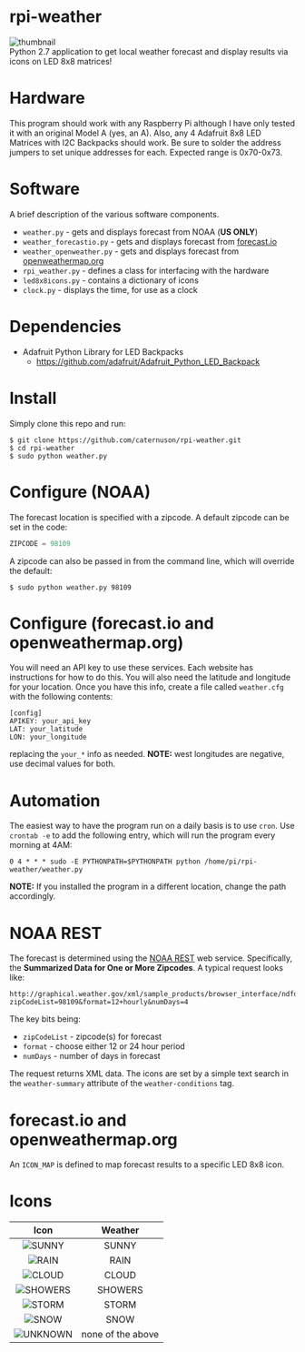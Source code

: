 # rpi-weather
![thumbnail](http://caternuson.github.io/rpi-weather/static/rpi-weather-thumb.jpg)<br/>
Python 2.7 application to get local weather forecast and display results
via icons on LED 8x8 matrices!

# Hardware
This program should work with any Raspberry Pi although I have only tested it
with an original Model A (yes, an A). Also, any 4 Adafruit 8x8 LED
Matrices with I2C Backpacks should work. Be sure to solder the address jumpers
to set unique addresses for each. Expected range is 0x70-0x73.

# Software
A brief description of the various software components.
* ```weather.py``` - gets and displays forecast from NOAA (**US ONLY**)
* ```weather_forecastio.py``` - gets and displays forecast from [forecast.io](forecast.io)
* ```weather_openweather.py``` - gets and displays forecast from [openweathermap.org](openweathermap.org)
* ```rpi_weather.py``` - defines a class for interfacing with the hardware
* ```led8x8icons.py``` - contains a dictionary of icons
* ```clock.py``` - displays the time, for use as a clock

# Dependencies
*  Adafruit Python Library for LED Backpacks
    * https://github.com/adafruit/Adafruit_Python_LED_Backpack

# Install
Simply clone this repo and run:
```
$ git clone https://github.com/caternuson/rpi-weather.git
$ cd rpi-weather
$ sudo python weather.py
```

# Configure (NOAA)
The forecast location is specified with a zipcode. A default zipcode can be
set in the code:
```python
ZIPCODE = 98109
```
A zipcode can also be passed in from the command line, which will override the
default:
```
$ sudo python weather.py 98109
```

# Configure (forecast.io and openweathermap.org)
You will need an API key to use these services. Each website has instructions
for how to do this. You will also need the latitude and longitude for your
location. Once you have this info, create a file called ```weather.cfg```
with the following contents:
```
[config]
APIKEY: your_api_key
LAT: your_latitude
LON: your_longitude
```
replacing the ```your_*``` info as needed. **NOTE:** west longitudes are negative,
use decimal values for both.

# Automation
The easiest way to have the program run on a daily basis is to use ```cron```.
Use ```crontab -e``` to add the following entry, which will run the program
every morning at 4AM:
```
0 4 * * * sudo -E PYTHONPATH=$PYTHONPATH python /home/pi/rpi-weather/weather.py
```
**NOTE:** If you installed the program in a different location, change the path
accordingly.

# NOAA REST
The forecast is determined using the [NOAA REST](http://graphical.weather.gov/xml/rest.php)
web service. Specifically, the **Summarized Data for One or More Zipcodes**. A
typical request looks like:
```
http://graphical.weather.gov/xml/sample_products/browser_interface/ndfdBrowserClientByDay.php?zipCodeList=98109&format=12+hourly&numDays=4
```
The key bits being:
* ```zipCodeList``` - zipcode(s) for forecast
* ```format``` - choose either 12 or 24 hour period
* ```numDays``` - number of days in forecast

The request returns XML data. The icons are set by a simple text search in the
```weather-summary``` attribute of the ```weather-conditions``` tag.

# forecast.io and openweathermap.org
An ```ICON_MAP``` is defined to map forecast results to a specific LED 8x8 icon.

# Icons
| Icon | Weather  |
| :---: | :---: |
| ![SUNNY](http://caternuson.github.io/rpi-weather/static/SUNNY.jpg) | SUNNY |
| ![RAIN](http://caternuson.github.io/rpi-weather/static/RAIN.jpg) | RAIN |
| ![CLOUD](http://caternuson.github.io/rpi-weather/static/CLOUD.jpg) | CLOUD |
| ![SHOWERS](http://caternuson.github.io/rpi-weather/static/SHOWERS.jpg) | SHOWERS |
| ![STORM](http://caternuson.github.io/rpi-weather/static/STORM.jpg) | STORM |
| ![SNOW](http://caternuson.github.io/rpi-weather/static/SNOW.jpg) | SNOW |
| ![UNKNOWN](http://caternuson.github.io/rpi-weather/static/UNKNOWN.jpg) | none of the above |
